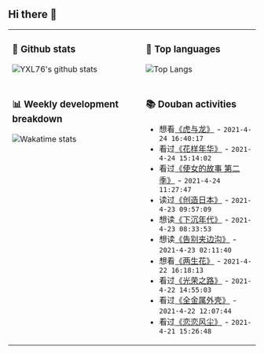 ## Hi there 👋

<table>
<tr>
<td valign="top" width="54%">

### 🔭 Github stats

![YXL76's github stats](https://github-readme-stats.yxl76.vercel.app/api?username=YXL76&count_private=true&show_icons=true&include_all_commits=true&theme=tokyonight&line_height=28)

</td>

<td valign="top" width="46%">

### 🌱 Top languages

![Top Langs](https://github-readme-stats.yxl76.vercel.app/api/top-langs/?username=YXL76&layout=compact&theme=tokyonight&langs_count=10&hide=HTML,CSS,SCSS)

</td>
</tr>
<tr>
<td valign="top" width="54%">

### 📊 Weekly development breakdown

![Wakatime stats](https://github-readme-stats.yxl76.vercel.app/api/wakatime?username=YXL76&layout=compact&theme=tokyonight)


</td>
<td valign="top" width="46%">

### 📚 Douban activities

- 想看[《虎与龙》](http://movie.douban.com/subject/2173112/) - `2021-4-24 16:40:17`
- 看过[《花样年华》](http://movie.douban.com/subject/1291557/) - `2021-4-24 15:14:02`
- 看过[《使女的故事 第二季》](http://movie.douban.com/subject/27036735/) - `2021-4-24 11:27:47`
- 读过[《创造日本》](https://book.douban.com/subject/27608153/) - `2021-4-23 09:57:09`
- 想读[《下沉年代》](https://book.douban.com/subject/35230281/) - `2021-4-23 08:33:53`
- 想读[《告别夹边沟》](https://book.douban.com/subject/1072777/) - `2021-4-23 02:11:40`
- 想看[《两生花》](http://movie.douban.com/subject/1291877/) - `2021-4-22 16:18:13`
- 看过[《光荣之路》](http://movie.douban.com/subject/1292969/) - `2021-4-22 14:55:03`
- 看过[《全金属外壳》](http://movie.douban.com/subject/1300055/) - `2021-4-22 12:07:44`
- 看过[《恋恋风尘》](http://movie.douban.com/subject/1292330/) - `2021-4-21 15:26:48`

</td>
</tr>
</table>

<!--
**YXL76/YXL76** is a ✨ _special_ ✨ repository because its `README.md` (this file) appears on your GitHub profile.

Here are some ideas to get you started:

- 🔭 I’m currently working on ...
- 🌱 I’m currently learning ...
- 👯 I’m looking to collaborate on ...
- 🤔 I’m looking for help with ...
- 💬 Ask me about ...
- 📫 How to reach me: ...
- 😄 Pronouns: ...
- ⚡ Fun fact: ...
-->
